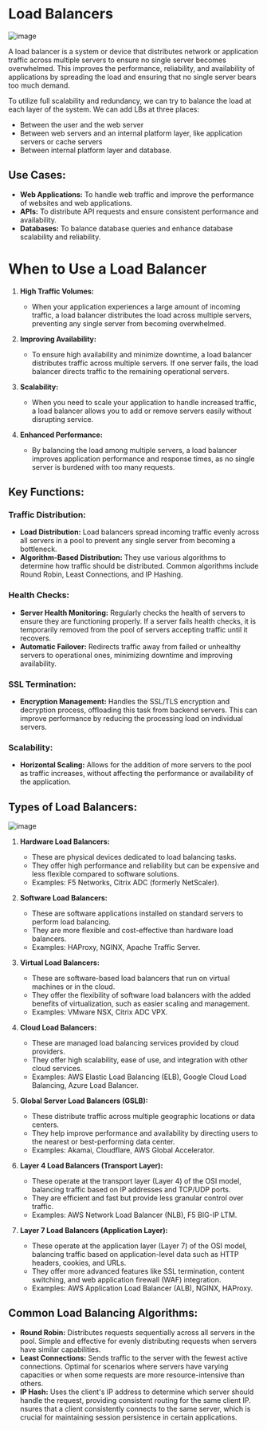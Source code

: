 # Load Balancers

![image](https://github.com/user-attachments/assets/7c4c8908-dae3-4124-a8e9-8ad3a432a678)


A load balancer is a system or device that distributes network or application traffic across multiple servers to ensure no single server becomes overwhelmed. This improves the performance, reliability, and availability of applications by spreading the load and ensuring that no single server bears too much demand.

To utilize full scalability and redundancy, we can try to balance the load at each layer of the system. We can add LBs at three places:

- Between the user and the web server
- Between web servers and an internal platform layer, like application servers or cache servers
- Between internal platform layer and database.

## Use Cases:

- **Web Applications:** To handle web traffic and improve the performance of websites and web applications.
- **APIs:** To distribute API requests and ensure consistent performance and availability.
- **Databases:** To balance database queries and enhance database scalability and reliability.


# When to Use a Load Balancer


1. **High Traffic Volumes:**
   - When your application experiences a large amount of incoming traffic, a load balancer distributes the load across multiple servers, preventing any single server from becoming overwhelmed.

2. **Improving Availability:**
   - To ensure high availability and minimize downtime, a load balancer distributes traffic across multiple servers. If one server fails, the load balancer directs traffic to the remaining operational servers.

3. **Scalability:**
   - When you need to scale your application to handle increased traffic, a load balancer allows you to add or remove servers easily without disrupting service.

4. **Enhanced Performance:**
   - By balancing the load among multiple servers, a load balancer improves application performance and response times, as no single server is burdened with too many requests.



## Key Functions:

### Traffic Distribution:

- **Load Distribution:** Load balancers spread incoming traffic evenly across all servers in a pool to prevent any single server from becoming a bottleneck.
- **Algorithm-Based Distribution:** They use various algorithms to determine how traffic should be distributed. Common algorithms include Round Robin, Least Connections, and IP Hashing.

### Health Checks:

- **Server Health Monitoring:** Regularly checks the health of servers to ensure they are functioning properly. If a server fails health checks, it is temporarily removed from the pool of servers accepting traffic until it recovers.
- **Automatic Failover:** Redirects traffic away from failed or unhealthy servers to operational ones, minimizing downtime and improving availability.

### SSL Termination:

- **Encryption Management:** Handles the SSL/TLS encryption and decryption process, offloading this task from backend servers. This can improve performance by reducing the processing load on individual servers.

### Scalability:

- **Horizontal Scaling:** Allows for the addition of more servers to the pool as traffic increases, without affecting the performance or availability of the application.

## Types of Load Balancers:

![image](https://github.com/user-attachments/assets/cf553f53-dfac-447e-bf0b-dce5bd7053ca)



1. **Hardware Load Balancers:**
   - These are physical devices dedicated to load balancing tasks.
   - They offer high performance and reliability but can be expensive and less flexible compared to software solutions.
   - Examples: F5 Networks, Citrix ADC (formerly NetScaler).

2. **Software Load Balancers:**
   - These are software applications installed on standard servers to perform load balancing.
   - They are more flexible and cost-effective than hardware load balancers.
   - Examples: HAProxy, NGINX, Apache Traffic Server.

3. **Virtual Load Balancers:**
   - These are software-based load balancers that run on virtual machines or in the cloud.
   - They offer the flexibility of software load balancers with the added benefits of virtualization, such as easier scaling and management.
   - Examples: VMware NSX, Citrix ADC VPX.

4. **Cloud Load Balancers:**
   - These are managed load balancing services provided by cloud providers.
   - They offer high scalability, ease of use, and integration with other cloud services.
   - Examples: AWS Elastic Load Balancing (ELB), Google Cloud Load Balancing, Azure Load Balancer.

5. **Global Server Load Balancers (GSLB):**
   - These distribute traffic across multiple geographic locations or data centers.
   - They help improve performance and availability by directing users to the nearest or best-performing data center.
   - Examples: Akamai, Cloudflare, AWS Global Accelerator.

6. **Layer 4 Load Balancers (Transport Layer):**
   - These operate at the transport layer (Layer 4) of the OSI model, balancing traffic based on IP addresses and TCP/UDP ports.
   - They are efficient and fast but provide less granular control over traffic.
   - Examples: AWS Network Load Balancer (NLB), F5 BIG-IP LTM.

7. **Layer 7 Load Balancers (Application Layer):**
   - These operate at the application layer (Layer 7) of the OSI model, balancing traffic based on application-level data such as HTTP headers, cookies, and URLs.
   - They offer more advanced features like SSL termination, content switching, and web application firewall (WAF) integration.
   - Examples: AWS Application Load Balancer (ALB), NGINX, HAProxy.



## Common Load Balancing Algorithms:

- **Round Robin:** Distributes requests sequentially across all servers in the pool. Simple and effective for evenly distributing requests when servers have similar capabilities.
- **Least Connections:** Sends traffic to the server with the fewest active connections.  Optimal for scenarios where servers have varying capacities or when some requests are more resource-intensive than others.
- **IP Hash:** Uses the client's IP address to determine which server should handle the request, providing consistent routing for the same client IP. nsures that a client consistently connects to the same server, which is crucial for maintaining session persistence in certain applications.


